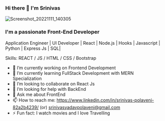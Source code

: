 ### Hi there 👋 I'm Srinivas
![Screenshot_20221111_140305](https://user-images.githubusercontent.com/113120611/201299626-81e61a0e-c916-468d-9e27-b769bbfe3308.png)




### I'm a passionate Front-End Developer
Application Engineer | UI Developer | React | Node.js | Hooks | Javascript | Python | Express Js | SQL|

Skills: REACT / JS / HTML / CSS / Bootstrap
- 🔭 I’m currently working on Frontend Development
- 🌱 I’m currently learning FullStack Development with MERN Specialization
- 👯 I’m looking to collaborate on React Js
- 🤔 I’m looking for help with BackEnd
- 💬 Ask me about FrontEnd
- 📫 How to reach me: https://www.linkedin.com/in/srinivas-polaveni-82a2b4239/ (or) srinivasyadavpolaveni@gmail.com
- ⚡ Fun fact: I watch movies and I love Travelling

